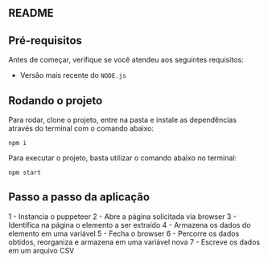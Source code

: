 ## README

## Pré-requisitos

Antes de começar, verifique se você atendeu aos seguintes requisitos:

* Versão mais recente do `NODE.js`

## Rodando o projeto

Para rodar, clone o projeto, entre na pasta e instale as dependências através do terminal com o comando abaixo:

```
npm i
```

Para executar o projeto, basta utilizar o comando abaixo no terminal:

```
npm start
```

## Passo a passo da aplicação

1 - Instancia o puppeteer
2 - Abre a página solicitada via browser
3 - Identifica na página o elemento a ser extraído
4 - Armazena os dados do elemento em uma variável
5 - Fecha o browser
6 - Percorre os dados obtidos, reorganiza e armazena em uma variável nova
7 - Escreve os dados em um arquivo CSV
